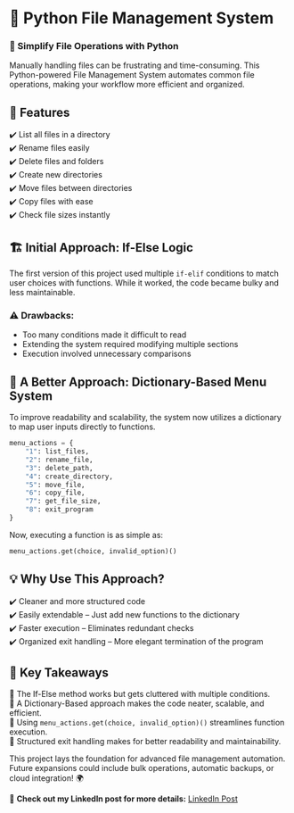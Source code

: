 # 📂 Python File Management System

### 🚀 Simplify File Operations with Python

Manually handling files can be frustrating and time-consuming. This Python-powered File Management System automates common file operations, making your workflow more efficient and organized.

## 🔹 Features

✔️ List all files in a directory  
✔️ Rename files easily  
✔️ Delete files and folders  
✔️ Create new directories  
✔️ Move files between directories  
✔️ Copy files with ease  
✔️ Check file sizes instantly  

## 🏗️ Initial Approach: If-Else Logic

The first version of this project used multiple `if-elif` conditions to match user choices with functions. While it worked, the code became bulky and less maintainable.

### ⚠️ Drawbacks:
- Too many conditions made it difficult to read
- Extending the system required modifying multiple sections
- Execution involved unnecessary comparisons

## 🎯 A Better Approach: Dictionary-Based Menu System

To improve readability and scalability, the system now utilizes a dictionary to map user inputs directly to functions.

```python
menu_actions = {
    "1": list_files,
    "2": rename_file,
    "3": delete_path,
    "4": create_directory,
    "5": move_file,
    "6": copy_file,
    "7": get_file_size,
    "8": exit_program
}
```

Now, executing a function is as simple as:

```python
menu_actions.get(choice, invalid_option)()
```

## 💡 Why Use This Approach?

✔️ Cleaner and more structured code  
✔️ Easily extendable – Just add new functions to the dictionary  
✔️ Faster execution – Eliminates redundant checks  
✔️ Organized exit handling – More elegant termination of the program  

## 🚀 Key Takeaways

📌 The If-Else method works but gets cluttered with multiple conditions.  
📌 A Dictionary-Based approach makes the code neater, scalable, and efficient.  
📌 Using `menu_actions.get(choice, invalid_option)()` streamlines function execution.  
📌 Structured exit handling makes for better readability and maintainability.  

This project lays the foundation for advanced file management automation. Future expansions could include bulk operations, automatic backups, or cloud integration! 🌍

🔗 **Check out my LinkedIn post for more details:** [LinkedIn Post](https://www.linkedin.com/posts/sai-shivani-k_python-filemanagement-coding-activity-7297920461626056704-a9nd?utm_source=share&utm_medium=member_desktop&rcm=ACoAADrojogBVw8NklMaB5iloGRPM4w30qqai80)

